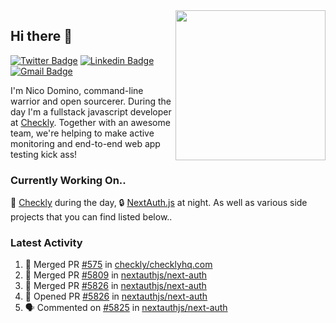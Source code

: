 <img align="right" src="https://user-images.githubusercontent.com/7415984/172472491-91b16eac-fa22-4ecf-92df-d687139fd1f9.gif" width="240" />

## Hi there 👋

[![Twitter Badge](https://img.shields.io/badge/-@ndom91-1ca0f1?style=flat-square&labelColor=1ca0f1&logo=twitter&logoColor=white&link=https://twitter.com/ndom91)](https://twitter.com/ndom91) [![Linkedin Badge](https://img.shields.io/badge/-ndom91-blue?style=flat-square&logo=Linkedin&logoColor=white&link=https://www.linkedin.com/in/ndom91/)](https://www.linkedin.com/in/ndom91/) [![Gmail Badge](https://img.shields.io/badge/-yo@ndo.dev-c14438?style=flat-square&logo=mail.ru&logoColor=white&link=mailto:yo@ndo.dev)](mailto:yo@ndo.dev)

I'm Nico Domino, command-line warrior and open sourcerer. During the day I'm a fullstack javascript developer at [Checkly](https://checklyhq.com). Together with an awesome team, we're helping to make active monitoring and end-to-end web app testing kick ass!

### Currently Working On..

🦝 [Checkly](https://checklyhq.com) during the day, 🔒 [NextAuth.js](https://github.com/nextauthjs/next-auth) at night. As well as various side projects that you can find listed below..

<!--START_SECTION_PROFILE_VIEWS:readme-info-->
<!--END_SECTION_PROFILE_VIEWS:readme-info-->

<!--START_SECTION_DAILY_COMMIT:readme-info-->
<!--END_SECTION_DAILY_COMMIT:readme-info-->

<!--START_SECTION_WEEKLY_COMMIT:readme-info-->
<!--END_SECTION_WEEKLY_COMMIT:readme-info-->

### Latest Activity

<!--START_SECTION:activity-->
1. 🎉 Merged PR [#575](https://github.com/checkly/checklyhq.com/pull/575) in [checkly/checklyhq.com](https://github.com/checkly/checklyhq.com)
2. 🎉 Merged PR [#5809](https://github.com/nextauthjs/next-auth/pull/5809) in [nextauthjs/next-auth](https://github.com/nextauthjs/next-auth)
3. 🎉 Merged PR [#5826](https://github.com/nextauthjs/next-auth/pull/5826) in [nextauthjs/next-auth](https://github.com/nextauthjs/next-auth)
4. 💪 Opened PR [#5826](https://github.com/nextauthjs/next-auth/pull/5826) in [nextauthjs/next-auth](https://github.com/nextauthjs/next-auth)
5. 🗣 Commented on [#5825](https://github.com/nextauthjs/next-auth/issues/5825) in [nextauthjs/next-auth](https://github.com/nextauthjs/next-auth)
<!--END_SECTION:activity-->
